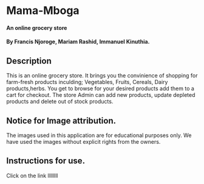 # Mama-Mboga
#### An online grocery store
#### By Francis Njoroge, Mariam Rashid, Immanuel Kinuthia.
## Description
This is an online grocery store. It brings you the convinience of shopping for farm-fresh products inculding; Vegetables, Fruits, Cereals, Dairy products,herbs.
You get to browse for your desired products add them to a cart for checkout. The store Admin can add new products, update depleted products and delete out of stock products.
## Notice for Image attribution.
The images used in this application are for educational purposes only. We have used the images without explicit rights from the owners.

## Instructions for use.
Click on the link llllllll
